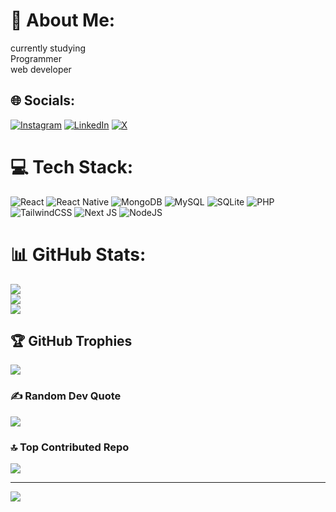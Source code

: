 # 💫 About Me:
currently studying<br>Programmer<br>web developer<br>


## 🌐 Socials:
[![Instagram](https://img.shields.io/badge/Instagram-%23E4405F.svg?logo=Instagram&logoColor=white)](https://instagram.com/wose_3453) [![LinkedIn](https://img.shields.io/badge/LinkedIn-%230077B5.svg?logo=linkedin&logoColor=white)](https://linkedin.com/in/wossen-berhanu-04930a261) [![X](https://img.shields.io/badge/X-black.svg?logo=X&logoColor=white)](https://x.com/@b_wosen) 

# 💻 Tech Stack:
![React](https://img.shields.io/badge/react-%2320232a.svg?style=for-the-badge&logo=react&logoColor=%2361DAFB) ![React Native](https://img.shields.io/badge/react_native-%2320232a.svg?style=for-the-badge&logo=react&logoColor=%2361DAFB) ![MongoDB](https://img.shields.io/badge/MongoDB-%234ea94b.svg?style=for-the-badge&logo=mongodb&logoColor=white) ![MySQL](https://img.shields.io/badge/mysql-4479A1.svg?style=for-the-badge&logo=mysql&logoColor=white) ![SQLite](https://img.shields.io/badge/sqlite-%2307405e.svg?style=for-the-badge&logo=sqlite&logoColor=white) ![PHP](https://img.shields.io/badge/php-%23777BB4.svg?style=for-the-badge&logo=php&logoColor=white) ![TailwindCSS](https://img.shields.io/badge/tailwindcss-%2338B2AC.svg?style=for-the-badge&logo=tailwind-css&logoColor=white) ![Next JS](https://img.shields.io/badge/Next-black?style=for-the-badge&logo=next.js&logoColor=white) ![NodeJS](https://img.shields.io/badge/node.js-6DA55F?style=for-the-badge&logo=node.js&logoColor=white)
# 📊 GitHub Stats:
![](https://github-readme-stats.vercel.app/api?username=WoosenB&theme=dark&hide_border=false&include_all_commits=false&count_private=false)<br/>
![](https://github-readme-streak-stats.herokuapp.com/?user=WoosenB&theme=dark&hide_border=false)<br/>
![](https://github-readme-stats.vercel.app/api/top-langs/?username=WoosenB&theme=dark&hide_border=false&include_all_commits=false&count_private=false&layout=compact)

## 🏆 GitHub Trophies
![](https://github-profile-trophy.vercel.app/?username=WoosenB&theme=radical&no-frame=false&no-bg=false&margin-w=4)

### ✍️ Random Dev Quote
![](https://quotes-github-readme.vercel.app/api?type=horizontal&theme=radical)

### 🔝 Top Contributed Repo
![](https://github-contributor-stats.vercel.app/api?username=WoosenB&limit=5&theme=dark&combine_all_yearly_contributions=true)

---
[![](https://visitcount.itsvg.in/api?id=WoosenB&icon=0&color=0)](https://visitcount.itsvg.in)

<!-- Proudly created with GPRM ( https://gprm.itsvg.in ) -->
